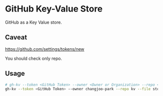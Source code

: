 # GitHub Key-Value Store

GitHub as a Key Value store.

## Caveat


https://github.com/settings/tokens/new

You should check only repo.


## Usage

```bash
# gh-kv --token <GitHub Token> --owner <Owner or Organization> --repo <REPO_NAME> --file <TARGET_FILENAME> --extract <OUTPUT_FILENAME>
gh-kv --token <GitHub Token> --owner changjoo-park --repo kv --file store.json --extract key.json
```
